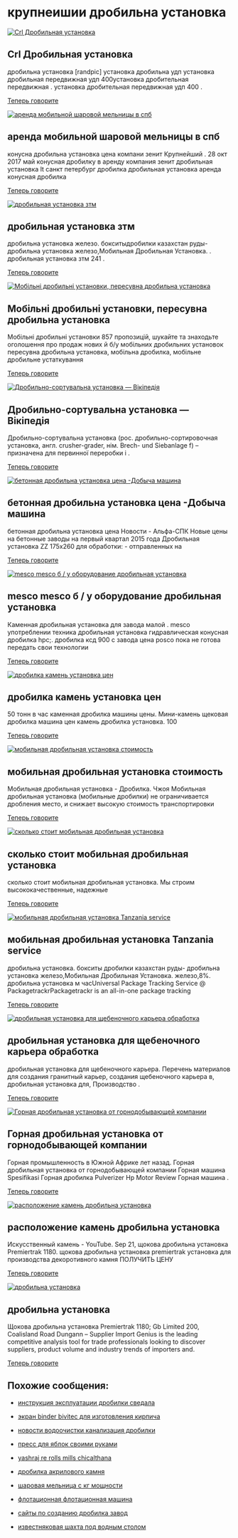 # крупнеишии дробильна установка
<a href="https://ru.ecuriezuff.be/products/" target="_blank">![Crl Дробильная установка](https://github.com/millmachine/images/raw/main/193.jpg)</a>
## Crl Дробильная установка
дробильна установка [randpic] установка дробильна удп установка дробильная передвижная удп 400установка дробительная передвижная . установка дробительная передвижная удп 400 .
<a href="https://ru.ecuriezuff.be/products/" target="_blank">Теперь говорите</a>
<a href="https://ru.ecuriezuff.be/products/" target="_blank">![аренда мобильной шаровой мельницы в спб](https://github.com/millmachine/images/raw/main/183.jpg)</a>
## аренда мобильной шаровой мельницы в спб
конусна дробильна установка цена компани зенит Крупнейший . 28 окт 2017 май конусная дробилку в аренду компания зенит дробильная установка lt санкт петербург дробилка дробильная установка аренда конусная дробилка 
<a href="https://ru.ecuriezuff.be/products/" target="_blank">Теперь говорите</a>
<a href="https://ru.ecuriezuff.be/products/" target="_blank">![дробильная установка зтм](https://github.com/millmachine/images/raw/main/26.jpg)</a>
## дробильная установка зтм
дробильна установка железо. бокситыдробилки казахстан руды- дробильна установка железо,Мобильная Дробильная Установка. . дробильная установка зтм 241 .
<a href="https://ru.ecuriezuff.be/products/" target="_blank">Теперь говорите</a>
<a href="https://ru.ecuriezuff.be/products/" target="_blank">![Мобільні дробильні установки, пересувна дробильна установка](https://github.com/millmachine/images/raw/main/102.jpg)</a>
## Мобільні дробильні установки, пересувна дробильна установка
Мобільні дробильні установки 857 пропозицій, шукайте та знаходьте оголошення про продаж нових й б/у мобільних дробильних установок пересувна дробильна установка, мобільна дробилка, мобільне дробильне устаткування 
<a href="https://ru.ecuriezuff.be/products/" target="_blank">Теперь говорите</a>
<a href="https://ru.ecuriezuff.be/products/" target="_blank">![Дробильно-сортувальна установка — Вікіпедія](https://github.com/millmachine/images/raw/main/132.jpg)</a>
## Дробильно-сортувальна установка — Вікіпедія
Дробильно-сортувальна установка (рос. дробильно-сортировочная установка, англ. crusher-grader, нім. Brech- und Siebanlage f) – призначена для первинної переробки і .
<a href="https://ru.ecuriezuff.be/products/" target="_blank">Теперь говорите</a>
<a href="https://ru.ecuriezuff.be/products/" target="_blank">![бетонная дробильна установка цена -Добыча машина](https://github.com/millmachine/images/raw/main/109.jpg)</a>
## бетонная дробильна установка цена -Добыча машина
бетонная дробильна установка цена Новости - Альфа-СПК Новые цены на бетонные заводы на первый квартал 2015 года Дробильная установка ZZ 175x260 для обработки: - отправленных на
<a href="https://ru.ecuriezuff.be/products/" target="_blank">Теперь говорите</a>
<a href="https://ru.ecuriezuff.be/products/" target="_blank">![mesco mesco б / у оборудование дробильная установка](https://github.com/millmachine/images/raw/main/60.jpg)</a>
## mesco mesco б / у оборудование дробильная установка
Каменная дробильная установка для завода малой . mesco употреблении техника дробильная установка гидравлическая конусная дробилка hpc;. дробилка ксд 900 с завода цена  posco пока не готова передать свои технологии 
<a href="https://ru.ecuriezuff.be/products/" target="_blank">Теперь говорите</a>
<a href="https://ru.ecuriezuff.be/products/" target="_blank">![дробилка камень установка цен](https://github.com/millmachine/images/raw/main/611.jpg)</a>
## дробилка камень установка цен
50 тонн в час каменная дробилка машины цены. Мини-камень щековая дробилка машина цен камень дробилка установка. 100
<a href="https://ru.ecuriezuff.be/products/" target="_blank">Теперь говорите</a>
<a href="https://ru.ecuriezuff.be/products/" target="_blank">![мобильная дробильная установка стоимость](https://github.com/millmachine/images/raw/main/132.jpg)</a>
## мобильная дробильная установка стоимость
Мобильная дробильная установка - Дробилка. Чжоя Мобильная дробильная установка (мобильные дробилки) не ограничивается дробления место, и снижает высокую стоимость транспортировки
<a href="https://ru.ecuriezuff.be/products/" target="_blank">Теперь говорите</a>
<a href="https://ru.ecuriezuff.be/products/" target="_blank">![сколько стоит мобильная дробильная установка](https://github.com/millmachine/images/raw/main/104.jpg)</a>
## сколько стоит мобильная дробильная установка
сколько стоит мобильная дробильная установка. Мы строим высококачественные, надежные 
<a href="https://ru.ecuriezuff.be/products/" target="_blank">Теперь говорите</a>
<a href="https://ru.ecuriezuff.be/products/" target="_blank">![мобильная дробильная установка Tanzania service](https://github.com/millmachine/images/raw/main/666.jpg)</a>
## мобильная дробильная установка Tanzania service
дробильна установка. бокситы дробилки казахстан руды- дробильна установка железо,Мобильная Дробильная Установка. железо,8%. дробильна установка м часUniversal Package Tracking Service @ PackagetrackrPackagetrackr is an all-in-one package tracking
<a href="https://ru.ecuriezuff.be/products/" target="_blank">Теперь говорите</a>
<a href="https://ru.ecuriezuff.be/products/" target="_blank">![дробильная установка для щебеночного карьера обработка ](https://github.com/millmachine/images/raw/main/327.jpg)</a>
## дробильная установка для щебеночного карьера обработка 
дробильная установка для щебеночного карьера. Перечень материалов для создания гранитный карьер, создания щебеночного карьера в, дробильная установка для, Производство .
<a href="https://ru.ecuriezuff.be/products/" target="_blank">Теперь говорите</a>
<a href="https://ru.ecuriezuff.be/products/" target="_blank">![Горная дробильная установка от горнодобывающей компании](https://github.com/millmachine/images/raw/main/561.jpg)</a>
## Горная дробильная установка от горнодобывающей компании
Горная промышленность в Южной Африке лет назад. Горная дробильная установка от горнодобывающей компании Горная машина Spesifikasi Горная дробилка Pulverizer Hp Motor Review Горная машина .
<a href="https://ru.ecuriezuff.be/products/" target="_blank">Теперь говорите</a>
<a href="https://ru.ecuriezuff.be/products/" target="_blank">![расположение камень дробильна установка](https://github.com/millmachine/images/raw/main/708.jpg)</a>
## расположение камень дробильна установка
Искусственный камень - YouTube. Sep 21,  щокова дробильна установка Premiertrak 1180. щокова дробильна установка premiertrak установка для производства декоротивного камня  ПОЛУЧИТЬ ЦЕНУ
<a href="https://ru.ecuriezuff.be/products/" target="_blank">Теперь говорите</a>
<a href="https://ru.ecuriezuff.be/products/" target="_blank">![дробильна установка](https://github.com/millmachine/images/raw/main/479.jpg)</a>
## дробильна установка
Щокова дробильна установка Premiertrak 1180; Gb Limited 200, Coalisland Road Dungann – Supplier Import Genius is the leading competitive analysis tool for trade professionals looking to discover suppliers, product volume and industry trends of importers and.
<a href="https://ru.ecuriezuff.be/products/" target="_blank">Теперь говорите</a>
## Похожие сообщения:
* [инструкция эксплуатации дробилки сведала](%D0%B8%D0%BD%D1%81%D1%82%D1%80%D1%83%D0%BA%D1%86%D0%B8%D1%8F%20%D1%8D%D0%BA%D1%81%D0%BF%D0%BB%D1%83%D0%B0%D1%82%D0%B0%D1%86%D0%B8%D0%B8%20%D0%B4%D1%80%D0%BE%D0%B1%D0%B8%D0%BB%D0%BA%D0%B8%20%D1%81%D0%B2%D0%B5%D0%B4%D0%B0%D0%BB%D0%B0.md)
* [экран binder bivitec для изготовления кирпича](%D1%8D%D0%BA%D1%80%D0%B0%D0%BD%20binder%20bivitec%20%D0%B4%D0%BB%D1%8F%20%D0%B8%D0%B7%D0%B3%D0%BE%D1%82%D0%BE%D0%B2%D0%BB%D0%B5%D0%BD%D0%B8%D1%8F%20%D0%BA%D0%B8%D1%80%D0%BF%D0%B8%D1%87%D0%B0.md)
* [новости водоочистки канализация дробилки](%D0%BD%D0%BE%D0%B2%D0%BE%D1%81%D1%82%D0%B8%20%D0%B2%D0%BE%D0%B4%D0%BE%D0%BE%D1%87%D0%B8%D1%81%D1%82%D0%BA%D0%B8%20%D0%BA%D0%B0%D0%BD%D0%B0%D0%BB%D0%B8%D0%B7%D0%B0%D1%86%D0%B8%D1%8F%20%D0%B4%D1%80%D0%BE%D0%B1%D0%B8%D0%BB%D0%BA%D0%B8.md)
* [пресс для яблок своими руками](%D0%BF%D1%80%D0%B5%D1%81%D1%81%20%D0%B4%D0%BB%D1%8F%20%D1%8F%D0%B1%D0%BB%D0%BE%D0%BA%20%D1%81%D0%B2%D0%BE%D0%B8%D0%BC%D0%B8%20%D1%80%D1%83%D0%BA%D0%B0%D0%BC%D0%B8.md)
* [yashraj re rolls mills chicalthana](yashraj%20re%20rolls%20mills%20chicalthana.md)
* [дробилка акрилового камня](%D0%B4%D1%80%D0%BE%D0%B1%D0%B8%D0%BB%D0%BA%D0%B0%20%D0%B0%D0%BA%D1%80%D0%B8%D0%BB%D0%BE%D0%B2%D0%BE%D0%B3%D0%BE%20%D0%BA%D0%B0%D0%BC%D0%BD%D1%8F.md)
* [шаровая мельница с кг мощности](%D1%88%D0%B0%D1%80%D0%BE%D0%B2%D0%B0%D1%8F%20%D0%BC%D0%B5%D0%BB%D1%8C%D0%BD%D0%B8%D1%86%D0%B0%20%D1%81%20%D0%BA%D0%B3%20%D0%BC%D0%BE%D1%89%D0%BD%D0%BE%D1%81%D1%82%D0%B8.md)
* [флотационная флотационная машина](%D1%84%D0%BB%D0%BE%D1%82%D0%B0%D1%86%D0%B8%D0%BE%D0%BD%D0%BD%D0%B0%D1%8F%20%D1%84%D0%BB%D0%BE%D1%82%D0%B0%D1%86%D0%B8%D0%BE%D0%BD%D0%BD%D0%B0%D1%8F%20%D0%BC%D0%B0%D1%88%D0%B8%D0%BD%D0%B0.md)
* [сайты по созданию дробилка завод](%D1%81%D0%B0%D0%B9%D1%82%D1%8B%20%D0%BF%D0%BE%20%D1%81%D0%BE%D0%B7%D0%B4%D0%B0%D0%BD%D0%B8%D1%8E%20%D0%B4%D1%80%D0%BE%D0%B1%D0%B8%D0%BB%D0%BA%D0%B0%20%D0%B7%D0%B0%D0%B2%D0%BE%D0%B4.md)
* [известняковая шахта под водным столом](%D0%B8%D0%B7%D0%B2%D0%B5%D1%81%D1%82%D0%BD%D1%8F%D0%BA%D0%BE%D0%B2%D0%B0%D1%8F%20%D1%88%D0%B0%D1%85%D1%82%D0%B0%20%D0%BF%D0%BE%D0%B4%20%D0%B2%D0%BE%D0%B4%D0%BD%D1%8B%D0%BC%20%D1%81%D1%82%D0%BE%D0%BB%D0%BE%D0%BC.md)
